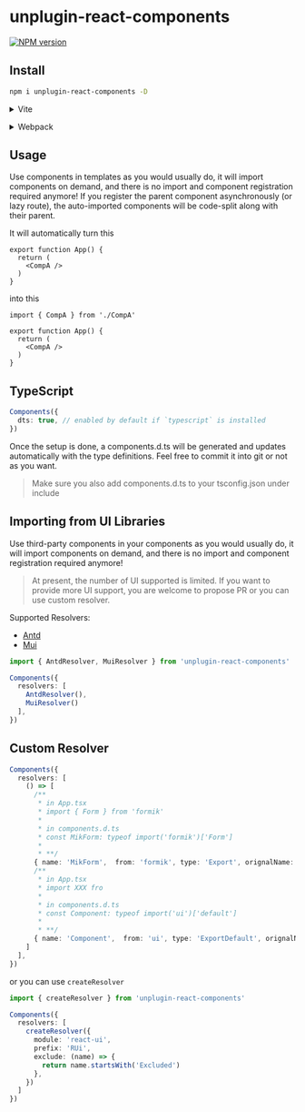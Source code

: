 # unplugin-react-components

[![NPM version](https://img.shields.io/npm/v/unplugin-react-components?color=a1b858&label=)](https://www.npmjs.com/package/unplugin-react-components)

## Install

```bash
npm i unplugin-react-components -D
```

<details>
<summary>Vite</summary><br>

```ts
// vite.config.ts
import Components from 'unplugin-react-components/vite'

export default defineConfig({
  plugins: [
    React(),
    Components({ /* options */ }),
  ],
})
```

<br></details>


<details>
<summary>Webpack</summary><br>

```ts
// webpack.config.js
module.exports = {
  /* ... */
  plugins: [
    require('unplugin-react-components/webpack')({ /* options */ })
  ]
}
```

<br></details>

## Usage
Use components in templates as you would usually do, it will import components on demand, and there is no import and component registration required anymore! If you register the parent component asynchronously (or lazy route), the auto-imported components will be code-split along with their parent.

It will automatically turn this

```tsx
export function App() {
  return (
    <CompA />
  )
}
```
into this
```tsx
import { CompA } from './CompA'

export function App() {
  return (
    <CompA />
  )
}
```

## TypeScript
```ts
Components({
  dts: true, // enabled by default if `typescript` is installed
})
```
Once the setup is done, a components.d.ts will be generated and updates automatically with the type definitions. Feel free to commit it into git or not as you want.
> Make sure you also add components.d.ts to your tsconfig.json under include

## Importing from UI Libraries
Use third-party components in your components as you would usually do, it will import components on demand, and there is no import and component registration required anymore!

> At present, the number of UI supported is limited. If you want to provide more UI support, you are welcome to propose PR or you can use custom resolver.

Supported Resolvers:
- [Antd](https://github.com/SnowingFox/unplugin-react-components/blob/master/src/core/resolvers/antd.ts)
- [Mui](https://github.com/SnowingFox/unplugin-react-components/blob/master/src/core/resolvers/mui.ts)

```ts
import { AntdResolver, MuiResolver } from 'unplugin-react-components'

Components({
  resolvers: [
    AntdResolver(),
    MuiResolver()
  ],
})
```

## Custom Resolver
```ts
Components({
  resolvers: [
    () => [
      /**
       * in App.tsx
       * import { Form } from 'formik'
       *
       * in components.d.ts
       * const MikForm: typeof import('formik')['Form']
       *
       * **/
      { name: 'MikForm',  from: 'formik', type: 'Export', orignalName: 'Form' }
      /**
       * in App.tsx
       * import XXX fro
       *
       * in components.d.ts
       * const Component: typeof import('ui')['default']
       *
       * **/
      { name: 'Component',  from: 'ui', type: 'ExportDefault', orignalName: 'XXX' }
    ]
  ],
})
```

or you can use `createResolver`

```ts
import { createResolver } from 'unplugin-react-components'

Components({
  resolvers: [
    createResolver({
      module: 'react-ui',
      prefix: 'RUi',
      exclude: (name) => {
        return name.startsWith('Excluded')
      },
    })
  ]
})
